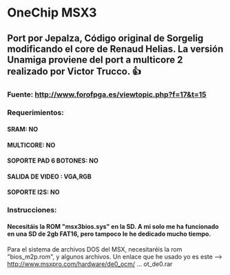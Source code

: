 # OneChip MSX3
## Port por Jepalza, Código original de Sorgelig modificando el core de Renaud Helias. La versión Unamiga proviene del port a multicore 2 realizado por Victor Trucco. :+1:
### Fuente: http://www.forofpga.es/viewtopic.php?f=17&t=15

### Requerimientos: 

#### SRAM: NO

#### MULTICORE: NO

#### SOPORTE PAD 6 BOTONES: NO

#### SALIDA DE VIDEO : VGA,RGB

#### SOPORTE I2S: NO

### Instrucciones:

#### Necesitáis la ROM "msx3bios.sys" en la SD. A mi solo me ha funcionado en una SD de 2gb FAT16, pero tampoco le he dedicado mucho tiempo.
Para el sistema de archivos DOS del MSX, necesitaréis la rom "bios_m2p.rom", y algunos archivos.
Un enlace que he usado yo es este --> http://www.msxpro.com/hardware/de0_ocm/ ... ot_de0.rar
